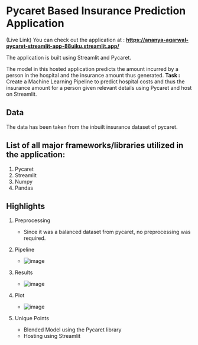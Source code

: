 # Pycaret Based Insurance Prediction Application

(Live Link) You can check out the application at : **https://ananya-agarwal-pycaret-streamlit-app-88uiku.streamlit.app/**

The application is built using Streamlit and Pycaret.

The model in this hosted application predicts the amount incurred by a person in the hospital and the insurance amount thus generated.
**Task :** Create a Machine Learning Pipeline to predict hospital costs and thus the insurance amount for a person given relevant details using Pycaret and host on Streamlit.

## Data

The data has been taken from the inbuilt insurance dataset of pycaret.

## List of all major frameworks/libraries utilized in the application:

1. Pycaret
2. Streamlit
3. Numpy
4. Pandas

## Highlights

1. Preprocessing

   - Since it was a balanced dataset from pycaret, no preprocessing was required.

2. Pipeline
   - ![image](https://user-images.githubusercontent.com/43791878/144717023-c89339a8-de67-4da2-85ba-756d126ebc0d.png)

3. Results
   - ![image](https://user-images.githubusercontent.com/43791878/144717036-aa714ab7-78ef-4139-9800-aeb137a1ed47.png)

4. Plot
   - ![image](https://user-images.githubusercontent.com/43791878/144717104-e130bc1b-73be-4294-b7ea-5afaad890a68.png)
   
5. Unique Points
   - Blended Model using the Pycaret library
   - Hosting using Streamlit
